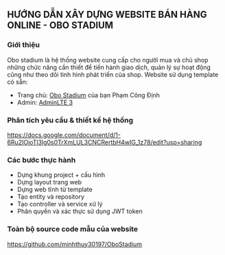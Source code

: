 ## HƯỚNG DẪN XÂY DỰNG WEBSITE BÁN HÀNG ONLINE - OBO STADIUM

### Giới thiệu 
Obo stadium là hệ thống website cung cấp cho người mua và chủ shop những chức năng cần thiết để tiến hành giao dịch, quản lý sự hoạt động cũng như theo dõi tình hình phát triển của shop. 
Website sử dụng template có sẵn:
- Trang chủ: [Obo Stadium](https://cody0203.github.io/normal-obo-stadium/) của bạn Phạm Công Định
- Admin: [AdminLTE 3](https://adminlte.io/themes/v3/index.html)

### Phân tích yêu cầu & thiết kế hệ thống
https://docs.google.com/document/d/1-6Ru2IOioTl3lg0s0TrXmLUL3CNCRertbH4wIG_1z78/edit?usp=sharing

### Các bước thực hành 
- Dựng khung project + cấu hình 
- Dựng layout trang web
- Dựng web tĩnh từ template 
- Tạo entity và repository
- Tạo controller và service xử lý
- Phân quyền và xác thực sử dụng JWT token

### Toàn bộ source code mẫu của website 
https://github.com/minhthuy30197/OboStadium

